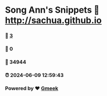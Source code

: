 # Song Ann's Snippets :link: http://sachua.github.io 
### :page_facing_up: [3](http://sachua.github.io/tag.html) 
### :speech_balloon: 0 
### :hibiscus: 34944 
### :alarm_clock: 2024-06-09 12:59:43 
### Powered by :heart: [Gmeek](https://github.com/Meekdai/Gmeek)
